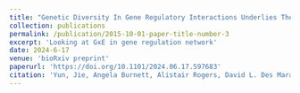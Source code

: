 ```yaml
---
title: "Genetic Diversity In Gene Regulatory Interactions Underlies The Response To Soil Drying In The Model Grass Brachypodium Distachyon"
collection: publications
permalink: /publication/2015-10-01-paper-title-number-3
excerpt: 'Looking at GxE in gene regulation network'
date: 2024-6-17
venue: 'bioRxiv preprint'
paperurl: 'https://doi.org/10.1101/2024.06.17.597683'
citation: 'Yun, Jie, Angela Burnett, Alistair Rogers, David L. Des Marais. (2024). &quot;Genetic Diversity In Gene Regulatory Interactions Underlies The Response To Soil Drying In The Model Grass Brachypodium Distachyon.&quot; bioRxiv doi: ...'
---
```

